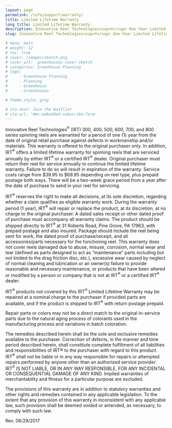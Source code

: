 ```yaml
---
layout: page
permalink: /info/support/warranty/
title: Limited Lifetime Warranty
long_title: Limited Lifetime Warranty
description: Innovative Reel Technologies<sup>®</sup> One Year Limited Lifetime Warranty 300, 400, 500, 600, 700, & 800 Series Spinning Reels
slug: Innovative Reel Technologies<sup>®</sup> One Year Limited Lifetime Warranty 300, 400, 500, 600, 700, & 800 Series Spinning Reels

# menu: main
# weight: 12
# toc: true
# cover: /images/sketch.png
# cover_alt:  greenhouses cover sketch
# categories: Greenhouse Planning
# tags: 
#     - Greenhouse Planning
#     - Planning
#     - Greenhouse
#     - Greenhouses

# theme_style: grey

# cta-text: Join the Waitlist
# cta-url: '#mc-embedded-subscribe-form'
---
```


Innovative Reel Technologies<sup>®</sup> (IRT) 300, 400, 500, 600, 700, and 800 series spinning reels are warranted for a period of one (1) year from the date of original retail purchase against defects in workmanship and/or materials. This warranty is offered to the original purchaser only.  In addition, IRT<sup>®</sup> offers a limited lifetime warranty for spinning reels that are serviced annually by either IRT<sup>®</sup> or a certified IRT<sup>®</sup> dealer. Original purchaser must return their reel for service annually to continue the limited lifetime warranty. Failure to do so will result in expiration of the warranty. Service costs range from $39.95 to $69.95 depending on reel type, plus prepaid postage both ways. There will be a two-week grace period from a year after the date of purchase to send in your reel for servicing.

IRT<sup>®</sup> reserves the right to make all decisions, at its sole discretion, regarding whether a claim qualifies as eligible warranty work. During the warranty period (1 year), IRT<sup>®</sup> will repair or replace the product, at its discretion, at no charge to the original purchaser. A dated sales receipt or other dated proof of purchase must accompany all warranty claims. The product should be shipped directly to IRT<sup>®</sup> at 31 Roberts Road, Pine Grove, PA 17963, with prepaid postage and also insured. Package should include the reel being sent for work, the dated proof of purchase/receipt, and all accessories/parts necessary for the functioning reel.
This warranty does not cover reels damaged due to abuse, misuse, corrosion, normal wear and tear (defined as parts designed to act as “maintenance” parts including but not limited to the drag friction disc, etc.), excessive wear caused by neglect of normal cleaning and lubrication or an owner(s) failure to provide reasonable and necessary maintenance, or products that have been altered or modified by a person or company that is not at IRT<sup>®</sup> or a certified IRT<sup>®</sup> dealer.

IRT<sup>®</sup> products not covered by this IRT<sup>®</sup> Limited Lifetime Warranty may be repaired at a nominal charge to the purchaser if provided parts are available, and if the product is shipped to IRT<sup>®</sup> with return postage prepaid.

Repair parts or colors may not be a direct match to the original in-service parts due to the natural aging process of colorants used in the manufacturing process and variations in batch coloration.

The remedies described herein shall be the sole and exclusive remedies available to the purchaser. Correction of defects, in the manner and time period described herein, shall constitute complete fulfillment of all liabilities and responsibilities of IRT® to the purchaser with regard to this product. IRT<sup>®</sup> shall not be liable or in any way responsible for repairs or attempted repairs performed by anyone other than an authorized service provider. IRT<sup>®</sup> IS NOT LIABLE, OR IN ANY WAY RESPONSIBLE, FOR ANY INCIDENTAL OR CONSEQUENTIAL DAMAGE OF ANY KIND. Implied warranties of merchantability and fitness for a particular purpose are excluded.

The provisions of this warranty are in addition to statutory warranties and other rights and remedies contained in any applicable legislation. To the extent that any provision of this warranty in inconsistent with any applicable law, such provision shall be deemed voided or amended, as necessary, to comply with such law.

Rev. 06/29/2017
